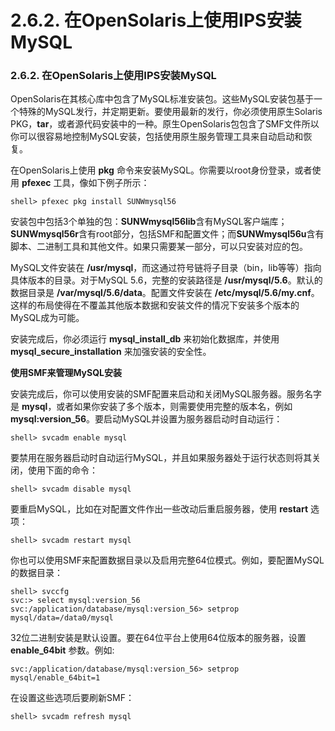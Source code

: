 # 2.6.2. 在OpenSolaris上使用IPS安装MySQL

### 2.6.2. 在OpenSolaris上使用IPS安装MySQL

OpenSolaris在其核心库中包含了MySQL标准安装包。这些MySQL安装包基于一个特殊的MySQL发行，并定期更新。要使用最新的发行，你必须使用原生Solaris PKG，**tar**，或者源代码安装中的一种。原生OpenSolaris包包含了SMF文件所以你可以很容易地控制MySQL安装，包括使用原生服务管理工具来自动启动和恢复。

在OpenSolaris上使用 **pkg** 命令来安装MySQL。你需要以root身份登录，或者使用 **pfexec** 工具，像如下例子所示：

```
shell> pfexec pkg install SUNWmysql56
```

安装包中包括3个单独的包：**SUNWmysql56lib**含有MySQL客户端库；**SUNWmysql56r**含有root部分，包括SMF和配置文件；而**SUNWmysql56u**含有脚本、二进制工具和其他文件。如果只需要某一部分，可以只安装对应的包。

MySQL文件安装在 **/usr/mysql**，而这通过符号链将子目录（bin，lib等等）指向具体版本的目录。对于MySQL 5.6，完整的安装路径是 **/usr/mysql/5.6**。默认的数据目录是 **/var/mysql/5.6/data**。配置文件安装在 **/etc/mysql/5.6/my.cnf**。这样的布局使得在不覆盖其他版本数据和安装文件的情况下安装多个版本的MySQL成为可能。

安装完成后，你必须运行 **mysql_install_db** 来初始化数据库，并使用 **mysql_secure_installation** 来加强安装的安全性。

**使用SMF来管理MySQL安装**

安装完成后，你可以使用安装的SMF配置来启动和关闭MySQL服务器。服务名字是 **mysql**，或者如果你安装了多个版本，则需要使用完整的版本名，例如 **mysql:version_56**。要启动MySQL并设置为服务器启动时自动运行：

```
shell> svcadm enable mysql
```

要禁用在服务器启动时自动运行MySQL，并且如果服务器处于运行状态则将其关闭，使用下面的命令：

```
shell> svcadm disable mysql
```

要重启MySQL，比如在对配置文件作出一些改动后重启服务器，使用 **restart** 选项：

```
shell> svcadm restart mysql
```

你也可以使用SMF来配置数据目录以及启用完整64位模式。例如，要配置MySQL的数据目录：

```
shell> svccfg 
svc:> select mysql:version_56 
svc:/application/database/mysql:version_56> setprop mysql/data=/data0/mysql
```

32位二进制安装是默认设置。要在64位平台上使用64位版本的服务器，设置 **enable_64bit** 参数。例如:

```
svc:/application/database/mysql:version_56> setprop mysql/enable_64bit=1 
```

在设置这些选项后要刷新SMF：

```
shell> svcadm refresh mysql
```